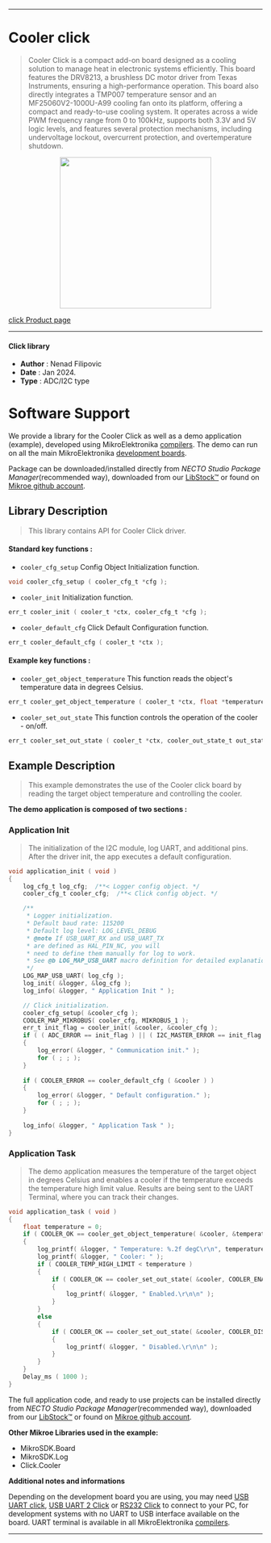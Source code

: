 
---
# Cooler click

> Cooler Click is a compact add-on board designed as a cooling solution to manage heat in electronic systems efficiently. This board features the DRV8213, a brushless DC motor driver from Texas Instruments, ensuring a high-performance operation. This board also directly integrates a TMP007 temperature sensor and an MF25060V2-1000U-A99 cooling fan onto its platform, offering a compact and ready-to-use cooling system. It operates across a wide PWM frequency range from 0 to 100kHz, supports both 3.3V and 5V logic levels, and features several protection mechanisms, including undervoltage lockout, overcurrent protection, and overtemperature shutdown.

<p align="center">
  <img src="https://download.mikroe.com/images/click_for_ide/cooler_click.png" height=300px>
</p>

[click Product page](https://www.mikroe.com/cooler-click)

---


#### Click library

- **Author**        : Nenad Filipovic
- **Date**          : Jan 2024.
- **Type**          : ADC/I2C type


# Software Support

We provide a library for the Cooler Click
as well as a demo application (example), developed using MikroElektronika
[compilers](https://www.mikroe.com/necto-studio).
The demo can run on all the main MikroElektronika [development boards](https://www.mikroe.com/development-boards).

Package can be downloaded/installed directly from *NECTO Studio Package Manager*(recommended way), downloaded from our [LibStock&trade;](https://libstock.mikroe.com) or found on [Mikroe github account](https://github.com/MikroElektronika/mikrosdk_click_v2/tree/master/clicks).

## Library Description

> This library contains API for Cooler Click driver.

#### Standard key functions :

- `cooler_cfg_setup` Config Object Initialization function.
```c
void cooler_cfg_setup ( cooler_cfg_t *cfg );
```

- `cooler_init` Initialization function.
```c
err_t cooler_init ( cooler_t *ctx, cooler_cfg_t *cfg );
```

- `cooler_default_cfg` Click Default Configuration function.
```c
err_t cooler_default_cfg ( cooler_t *ctx );
```

#### Example key functions :

- `cooler_get_object_temperature` This function reads the object's temperature data in degrees Celsius.
```c
err_t cooler_get_object_temperature ( cooler_t *ctx, float *temperature );
```

- `cooler_set_out_state` This function controls the operation of the cooler - on/off.
```c
err_t cooler_set_out_state ( cooler_t *ctx, cooler_out_state_t out_state );
```

## Example Description

> This example demonstrates the use of the Cooler click board
 by reading the target object temperature and controlling the cooler.

**The demo application is composed of two sections :**

### Application Init

> The initialization of the I2C module, log UART, and additional pins.
 After the driver init, the app executes a default configuration.

```c
void application_init ( void )
{
    log_cfg_t log_cfg;  /**< Logger config object. */
    cooler_cfg_t cooler_cfg;  /**< Click config object. */

    /** 
     * Logger initialization.
     * Default baud rate: 115200
     * Default log level: LOG_LEVEL_DEBUG
     * @note If USB_UART_RX and USB_UART_TX 
     * are defined as HAL_PIN_NC, you will 
     * need to define them manually for log to work. 
     * See @b LOG_MAP_USB_UART macro definition for detailed explanation.
     */
    LOG_MAP_USB_UART( log_cfg );
    log_init( &logger, &log_cfg );
    log_info( &logger, " Application Init " );

    // Click initialization.
    cooler_cfg_setup( &cooler_cfg );
    COOLER_MAP_MIKROBUS( cooler_cfg, MIKROBUS_1 );
    err_t init_flag = cooler_init( &cooler, &cooler_cfg );
    if ( ( ADC_ERROR == init_flag ) || ( I2C_MASTER_ERROR == init_flag ) )
    {
        log_error( &logger, " Communication init." );
        for ( ; ; );
    }
    
    if ( COOLER_ERROR == cooler_default_cfg ( &cooler ) )
    {
        log_error( &logger, " Default configuration." );
        for ( ; ; );
    }
    
    log_info( &logger, " Application Task " );
}
```

### Application Task

> The demo application measures the temperature of the target object in degrees Celsius
 and enables a cooler if the temperature exceeds the temperature high limit value. 
 Results are being sent to the UART Terminal, where you can track their changes.

```c
void application_task ( void ) 
{
    float temperature = 0;
    if ( COOLER_OK == cooler_get_object_temperature( &cooler, &temperature ) )
    {
        log_printf( &logger, " Temperature: %.2f degC\r\n", temperature );
        log_printf( &logger, " Cooler: " );
        if ( COOLER_TEMP_HIGH_LIMIT < temperature )
        {
            if ( COOLER_OK == cooler_set_out_state( &cooler, COOLER_ENABLE ) )
            {
                log_printf( &logger, " Enabled.\r\n\n" );
            }
        }
        else
        {
            if ( COOLER_OK == cooler_set_out_state( &cooler, COOLER_DISABLE ) )
            {
                log_printf( &logger, " Disabled.\r\n\n" );
            }
        }
    }
    Delay_ms ( 1000 );
}
```

The full application code, and ready to use projects can be installed directly from *NECTO Studio Package Manager*(recommended way), downloaded from our [LibStock&trade;](https://libstock.mikroe.com) or found on [Mikroe github account](https://github.com/MikroElektronika/mikrosdk_click_v2/tree/master/clicks).

**Other Mikroe Libraries used in the example:**

- MikroSDK.Board
- MikroSDK.Log
- Click.Cooler

**Additional notes and informations**

Depending on the development board you are using, you may need
[USB UART click](https://www.mikroe.com/usb-uart-click),
[USB UART 2 Click](https://www.mikroe.com/usb-uart-2-click) or
[RS232 Click](https://www.mikroe.com/rs232-click) to connect to your PC, for
development systems with no UART to USB interface available on the board. UART
terminal is available in all MikroElektronika
[compilers](https://shop.mikroe.com/compilers).

---
